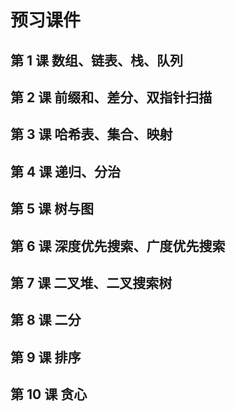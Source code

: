 # 预习课件
## 第 1 课 数组、链表、栈、队列
## 第 2 课 前缀和、差分、双指针扫描
## 第 3 课 哈希表、集合、映射
## 第 4 课 递归、分治
## 第 5 课 树与图
## 第 6 课 深度优先搜索、广度优先搜索
## 第 7 课 二叉堆、二叉搜索树
## 第 8 课 二分
## 第 9 课 排序
## 第 10 课 贪心
